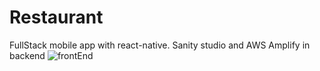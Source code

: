 # Restaurant
FullStack mobile app with react-native. Sanity studio and AWS Amplify in backend
![frontEnd](https://user-images.githubusercontent.com/97252877/212574606-1bfedb7c-c7f4-42a1-8b77-9a42c9695480.jpg)
